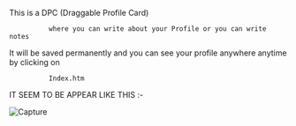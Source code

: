 This is a DPC (Draggable Profile Card) 

              where you can write about your Profile or you can write notes 
It will be saved permanently and you can see your profile anywhere anytime by clicking on 

              Index.htm

IT SEEM TO BE APPEAR LIKE THIS :-

![Capture](https://github.com/Pettu449/Pettu449/assets/155649398/fb38d21c-a894-494b-9693-b298d63116b1)
